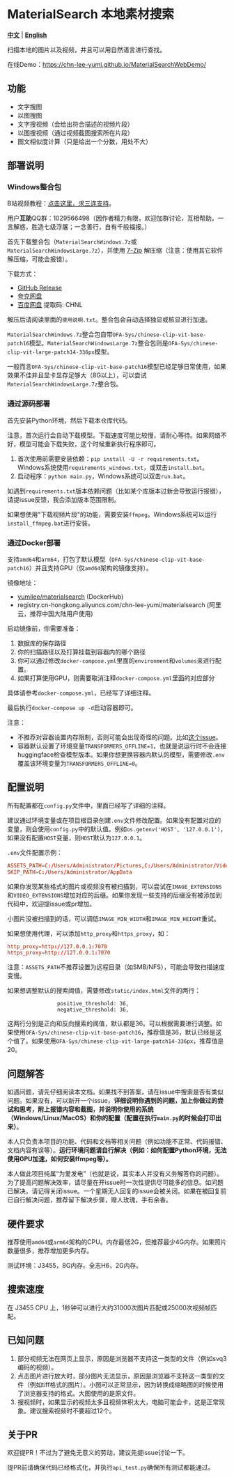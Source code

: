 # MaterialSearch 本地素材搜索

[**中文**](./README.md) | [**English**](./README_EN.md)

扫描本地的图片以及视频，并且可以用自然语言进行查找。

在线Demo：https://chn-lee-yumi.github.io/MaterialSearchWebDemo/

## 功能

- 文字搜图
- 以图搜图
- 文字搜视频（会给出符合描述的视频片段）
- 以图搜视频（通过视频截图搜索所在片段）
- 图文相似度计算（只是给出一个分数，用处不大）

## 部署说明

### Windows整合包

B站视频教程：[点击这里，求三连支持](https://www.bilibili.com/video/BV1CKZmY4EqZ/)。

用户**互助**QQ群：1029566498（因作者精力有限，欢迎加群讨论，互相帮助。一言解惑，胜造七级浮屠；一念善行，自有千般福报。）

首先下载整合包（`MaterialSearchWindows.7z`或`MaterialSearchWindowsLarge.7z`），并使用 [7-Zip](https://www.7-zip.org/) 解压缩（注意：使用其它软件解压缩，可能会报错）。

下载方式：
- [GitHub Release](https://github.com/chn-lee-yumi/MaterialSearch/releases/latest)
- [夸克网盘](https://pan.quark.cn/s/ae137c439484)
- [百度网盘](https://pan.baidu.com/s/1yoLGTBoy1oSPhoV_Ze2BYA?pwd=CHNL) 提取码: CHNL

解压后请阅读里面的`使用说明.txt`。整合包会自动选择独显或核显进行加速。

`MaterialSearchWindows.7z`整合包自带`OFA-Sys/chinese-clip-vit-base-patch16`模型。`MaterialSearchWindowsLarge.7z`整合包则是`OFA-Sys/chinese-clip-vit-large-patch14-336px`模型。

一般而言`OFA-Sys/chinese-clip-vit-base-patch16`模型已经足够日常使用，如果效果不佳并且显卡显存足够大（8G以上），可以尝试`MaterialSearchWindowsLarge.7z`整合包。

### 通过源码部署

首先安装Python环境，然后下载本仓库代码。

注意，首次运行会自动下载模型。下载速度可能比较慢，请耐心等待。如果网络不好，模型可能会下载失败，这个时候重新执行程序即可。

1. 首次使用前需要安装依赖：`pip install -U -r requirements.txt`。Windows系统使用`requirements_windows.txt`，或双击`install.bat`。
2. 启动程序：`python main.py`，Windows系统可以双击`run.bat`。

如遇到`requirements.txt`版本依赖问题（比如某个库版本过新会导致运行报错），请提issue反馈，我会添加版本范围限制。

如果想使用"下载视频片段"的功能，需要安装`ffmpeg`。Windows系统可以运行`install_ffmpeg.bat`进行安装。

### 通过Docker部署

支持`amd64`和`arm64`，打包了默认模型（`OFA-Sys/chinese-clip-vit-base-patch16`）并且支持GPU（仅`amd64`架构的镜像支持）。

镜像地址：
- [yumilee/materialsearch](https://hub.docker.com/r/yumilee/materialsearch) (DockerHub)
- registry.cn-hongkong.aliyuncs.com/chn-lee-yumi/materialsearch (阿里云，推荐中国大陆用户使用)

启动镜像前，你需要准备：

1. 数据库的保存路径
2. 你的扫描路径以及打算挂载到容器内的哪个路径
3. 你可以通过修改`docker-compose.yml`里面的`environment`和`volumes`来进行配置。
4. 如果打算使用GPU，则需要取消注释`docker-compose.yml`里面的对应部分

具体请参考`docker-compose.yml`，已经写了详细注释。

最后执行`docker-compose up -d`启动容器即可。

注意：
- 不推荐对容器设置内存限制，否则可能会出现奇怪的问题。比如[这个issue](https://github.com/chn-lee-yumi/MaterialSearch/issues/6)。
- 容器默认设置了环境变量`TRANSFORMERS_OFFLINE=1`，也就是说运行时不会连接huggingface检查模型版本。如果你想更换容器内默认的模型，需要修改`.env`覆盖该环境变量为`TRANSFORMERS_OFFLINE=0`。

## 配置说明

所有配置都在`config.py`文件中，里面已经写了详细的注释。

建议通过环境变量或在项目根目录创建`.env`文件修改配置。如果没有配置对应的变量，则会使用`config.py`中的默认值。例如`os.getenv('HOST', '127.0.0.1')`，如果没有配置`HOST`变量，则`HOST`默认为`127.0.0.1`。

`.env`文件配置示例：

```conf
ASSETS_PATH=C:/Users/Administrator/Pictures,C:/Users/Administrator/Videos
SKIP_PATH=C:/Users/Administrator/AppData
```

如果你发现某些格式的图片或视频没有被扫描到，可以尝试在`IMAGE_EXTENSIONS`和`VIDEO_EXTENSIONS`增加对应的后缀。如果你发现一些支持的后缀没有被添加到代码中，欢迎提issue或pr增加。

小图片没被扫描到的话，可以调低`IMAGE_MIN_WIDTH`和`IMAGE_MIN_HEIGHT`重试。

如果想使用代理，可以添加`http_proxy`和`https_proxy`，如：

```conf
http_proxy=http://127.0.0.1:7070
https_proxy=http://127.0.0.1:7070
```

注意：`ASSETS_PATH`不推荐设置为远程目录（如SMB/NFS），可能会导致扫描速度变慢。

如果想调整默认的搜索阈值，需要修改`static/index.html`文件的两行：

```text
                positive_threshold: 36,
                negative_threshold: 36,
```

这两行分别是正向和反向搜索的阈值，默认都是36。可以根据需要进行调整。如果使用`OFA-Sys/chinese-clip-vit-base-patch16`，推荐值是36，默认已经是这个值了。如果使用`OFA-Sys/chinese-clip-vit-large-patch14-336px`，推荐值是20。

## 问题解答

如遇问题，请先仔细阅读本文档。如果找不到答案，请在issue中搜索是否有类似问题。如果没有，可以新开一个issue，**详细说明你遇到的问题，加上你做过的尝试和思考，附上报错内容和截图，并说明你使用的系统（Windows/Linux/MacOS）和你的配置（配置在执行`main.py`的时候会打印出来）**。

本人只负责本项目的功能、代码和文档等相关问题（例如功能不正常、代码报错、文档内容有误等）。**运行环境问题请自行解决（例如：如何配置Python环境，无法使用GPU加速，如何安装ffmpeg等）。**

本人做此项目纯属“为爱发电”（也就是说，其实本人并没有义务解答你的问题）。为了提高问题解决效率，请尽量在开issue时一次性提供尽可能多的信息。如问题已解决，请记得关闭issue。一个星期无人回复的issue会被关闭。如果在被回复前已自行解决问题，推荐留下解决步骤，赠人玫瑰，手有余香。

## 硬件要求

推荐使用`amd64`或`arm64`架构的CPU。内存最低2G，但推荐最少4G内存。如果照片数量很多，推荐增加更多内存。

测试环境：J3455，8G内存。全志H6，2G内存。

## 搜索速度

在 J3455 CPU 上，1秒钟可以进行大约31000次图片匹配或25000次视频帧匹配。

## 已知问题

1. 部分视频无法在网页上显示，原因是浏览器不支持这一类型的文件（例如svq3编码的视频）。
2. 点击图片进行放大时，部分图片无法显示，原因是浏览器不支持这一类型的文件（例如tiff格式的图片）。小图可以正常显示，因为转换成缩略图的时候使用了浏览器支持的格式。大图使用的是原文件。
3. 搜视频时，如果显示的视频太多且视频体积太大，电脑可能会卡，这是正常现象。建议搜索视频时不要超过12个。

## 关于PR

欢迎提PR！不过为了避免无意义的劳动，建议先提issue讨论一下。

提PR前请确保代码已经格式化，并执行`api_test.py`确保所有测试都能通过。
